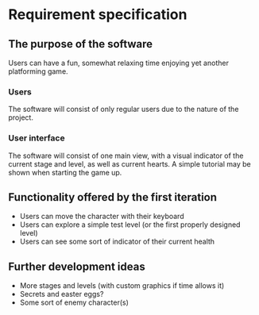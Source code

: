 
# Requirement specification

## The purpose of the software

Users can have a fun, somewhat relaxing time enjoying yet another platforming game.

### Users

The software will consist of only regular users due to the nature of the project.

### User interface

The software will consist of one main view, with a visual indicator of the current stage and level, as well as current hearts.
A simple tutorial may be shown when starting the game up.

## Functionality offered by the first iteration

- Users can move the character with their keyboard
- Users can explore a simple test level (or the first properly designed level)
- Users can see some sort of indicator of their current health

## Further development ideas

- More stages and levels (with custom graphics if time allows it)
- Secrets and easter eggs?
- Some sort of enemy character(s)
